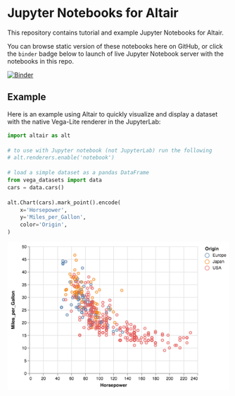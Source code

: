 # Jupyter Notebooks for Altair

This repository contains tutorial and example Jupyter Notebooks for Altair.

You can browse static version of these notebooks here on GitHub, or click the `binder`
badge below to launch of live Jupyter Notebook server with the notebooks in this 
repo.

[![Binder](https://beta.mybinder.org/badge.svg)](https://mybinder.org/v2/gh/altair-viz/altair_notebooks/master?filepath=%2Flab)

## Example

Here is an example using Altair to quickly visualize and display a dataset with the native Vega-Lite renderer in the JupyterLab:

```python
import altair as alt

# to use with Jupyter notebook (not JupyterLab) run the following
# alt.renderers.enable('notebook')

# load a simple dataset as a pandas DataFrame
from vega_datasets import data
cars = data.cars()

alt.Chart(cars).mark_point().encode(
    x='Horsepower',
    y='Miles_per_Gallon',
    color='Origin',
)
```

![Altair Visualization](images/cars.png?raw=true)
